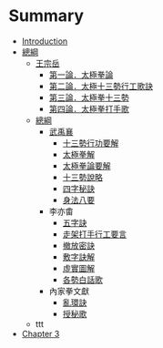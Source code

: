# Summary

* [Introduction](README.md)
* [總綱](chap01/README.md)
   * [王宗岳](chap01/article000.md)
       * [第一論．太極拳論](chap01/article001.md)
       * [第二論．太極十三勢行工歌訣](chap01/article002.md)
       * [第三論．太極拳十三勢](chap01/article003.md)
       * [第四論．太極拳打手歌](chap01/article004.md)
   * [總綱](chap01/README.md)
       * [武禹襄](chap01/article0011.md)
           * [十三勢行功要解](chap01/article005.md)
           * [太極拳解](chap01/article006.md)
           * [太極拳論要解](chap01/article007.md)
           * [十三勢說略](chap01/article008.md)
           * [四字秘訣](chap01/article009.md)
           * [身法八要](chap01/article010.md)
       * 李亦畬
           * [五字訣](chap01/article011.md)
           * [走架打手行工要言](chap01/article012.md)
           * [撤放密訣](chap01/article013.md)
           * [敷字訣解](chap01/article014.md)
           * [虛實圖解](chap01/article015.md)
           * [各勢白話歌](chap01/article016.md)
       * 內家拳文獻
           * [亂環訣](chap01/luan_huan_jue.md)
           * [授秘歌](chap01/shou_mi_ge.md)
   * ttt
* [Chapter 3](chapter-3/README.md)

